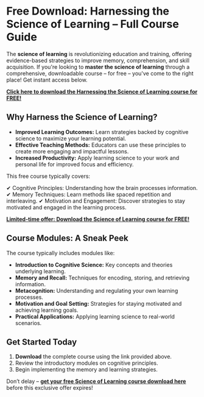 # Free Download: Harnessing the Science of Learning – Full Course Guide

The **science of learning** is revolutionizing education and training, offering evidence-based strategies to improve memory, comprehension, and skill acquisition. If you're looking to **master the science of learning** through a comprehensive, downloadable course – for free – you've come to the right place! Get instant access below.

[**Click here to download the Harnessing the Science of Learning course for FREE!**](https://udemywork.com/harnessing-the-science-of-learning)

## Why Harness the Science of Learning?

*   **Improved Learning Outcomes:** Learn strategies backed by cognitive science to maximize your learning potential.
*   **Effective Teaching Methods:** Educators can use these principles to create more engaging and impactful lessons.
*   **Increased Productivity:** Apply learning science to your work and personal life for improved focus and efficiency.

This free course typically covers:

✔ Cognitive Principles: Understanding how the brain processes information.
✔ Memory Techniques: Learn methods like spaced repetition and interleaving.
✔ Motivation and Engagement: Discover strategies to stay motivated and engaged in the learning process.

[**Limited-time offer: Download the Science of Learning course for FREE!**](https://udemywork.com/harnessing-the-science-of-learning)

## Course Modules: A Sneak Peek

The course typically includes modules like:

*   **Introduction to Cognitive Science:** Key concepts and theories underlying learning.
*   **Memory and Recall:** Techniques for encoding, storing, and retrieving information.
*   **Metacognition:** Understanding and regulating your own learning processes.
*   **Motivation and Goal Setting:** Strategies for staying motivated and achieving learning goals.
*   **Practical Applications:** Applying learning science to real-world scenarios.

## Get Started Today

1.  **Download** the complete course using the link provided above.
2.  Review the introductory modules on cognitive principles.
3.  Begin implementing the memory and learning strategies.

Don’t delay – **[get your free Science of Learning course download here](https://udemywork.com/harnessing-the-science-of-learning)** before this exclusive offer expires!
